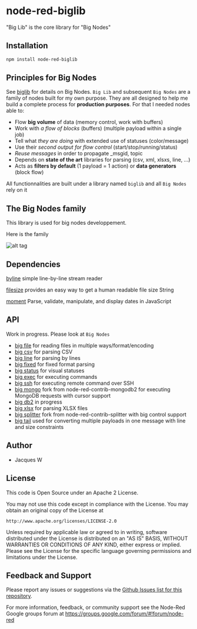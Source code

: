 # node-red-biglib

"Big Lib" is the core library for "Big Nodes"

## Installation
```bash
npm install node-red-biglib
```

## Principles for Big Nodes

See [biglib](https://www.npmjs.com/package/node-red-biglib) for details on Big Nodes.
`Big Lib` and subsequent `Big Nodes` are a family of nodes built for my own purpose. They are all designed to help me build a complete process for **production purposes**. For that I needed nodes able to:

* Flow **big volume** of data (memory control, work with buffers)
* Work with *a flow of blocks* (buffers) (multiple payload within a single job)
* Tell what *they are doing* with extended use of statuses (color/message)
* Use their *second output for flow control* (start/stop/running/status)
* *Reuse messages* in order to propagate _msgid, topic
* Depends on **state of the art** libraries for parsing (csv, xml, xlsxs, line, ...)
* Acts as **filters by default** (1 payload = 1 action) or **data generators** (block flow)

All functionnalities are built under a library named `biglib` and all `Big Nodes` rely on it

## The Big Nodes family

This library is used for big nodes developpement.

Here is the family

![alt tag](https://cloud.githubusercontent.com/assets/18165555/15454010/bd400bdc-202b-11e6-887f-786bcbb425a7.png)

## Dependencies

[byline](https://www.npmjs.com/package/byline) simple line-by-line stream reader

[filesize](http://filesizejs.com/) provides an easy way to get a human readable file size String

[moment](http://momentjs.com/) Parse, validate, manipulate, and display dates in JavaScript

## API

Work in progress. Please look at `Big Nodes`

* [big file](https://github.com/Jacques44/node-red-contrib-bigfile) for reading files in multiple ways/format/encoding
* [big csv](https://github.com/Jacques44/node-red-contrib-bigcsv) for parsing CSV
* [big line](https://github.com/Jacques44/node-red-contrib-bigline) for parsing by lines
* [big fixed](https://github.com/Jacques44/node-red-contrib-bigfixed) for fixed format parsing
* [big status](https://github.com/Jacques44/node-red-contrib-bigstatus) for visual statuses
* [big exec](https://github.com/Jacques44/node-red-contrib-bigexec) for executing commands
* [big ssh](https://github.com/Jacques44/node-red-contrib-bigssh) for executing remote command over SSH
* [big mongo](https://github.com/Jacques44/node-red-contrib-bigmongo) fork from node-red-contrib-mongodb2 for executing MongoDB requests with cursor support
* [big db2]() in progress
* [big xlsx](https://github.com/Jacques44/node-red-contrib-bigxlsx) for parsing XLSX files
* [big splitter](https://github.com/Jacques44/node-red-contrib-bigsplitter) fork from node-red-contrib-splitter with big control support
* [big tail](https://github.com/Jacques44/node-red-contrib-bigtail) used for converting multiple payloads in one message with line and size constraints

## Author

  - Jacques W

## License

This code is Open Source under an Apache 2 License.

You may not use this code except in compliance with the License. You may obtain an original copy of the License at

    http://www.apache.org/licenses/LICENSE-2.0

Unless required by applicable law or agreed to in writing, software distributed under the License is distributed on an
"AS IS" BASIS, WITHOUT WARRANTIES OR CONDITIONS OF ANY KIND, either express or implied. Please see the
License for the specific language governing permissions and limitations under the License.

## Feedback and Support

Please report any issues or suggestions via the [Github Issues list for this repository](https://github.com/Jacques44/node-red-contrib-bigfile/issues).

For more information, feedback, or community support see the Node-Red Google groups forum at https://groups.google.com/forum/#!forum/node-red


